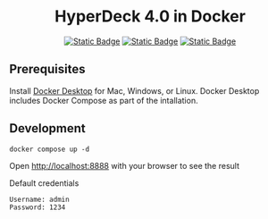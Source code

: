 <h1 align="center"> HyperDeck 4.0 in Docker </h1>

<p align="center">
<a href="https://www.php.net/releases/7_4_29.php"><img alt="Static Badge" src="https://img.shields.io/badge/PHP-7.4.24-blue?style=flat-square&logo=php&logoSize=auto"></a>
<a href="https://hyperdeckpanel.com"><img alt="Static Badge" src="https://img.shields.io/badge/HyperDeck-4.0-blue?style=flat-square&logoSize=auto"></a>
<a href="https://www.docker.com"><img alt="Static Badge" src="https://img.shields.io/badge/Docker-27-blue?style=flat-square&logo=docker&logoSize=auto"></a>
</p>


## Prerequisites
Install <a href="https://docs.docker.com/get-docker">Docker Desktop</a> for Mac, Windows, or Linux. Docker Desktop includes Docker Compose as part of the intallation.

## Development

```
docker compose up -d
```

Open <a href="http://localhost:8888">http://localhost:8888</a> with your browser to see the result<br />

Default credentials
```
Username: admin
Password: 1234
```
